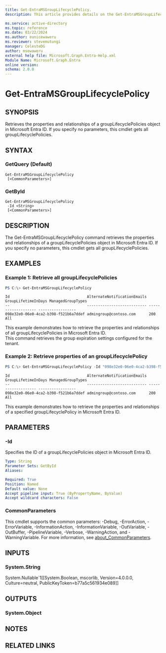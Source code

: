 ```yaml
---
title: Get-EntraMSGroupLifecyclePolicy.
description: This article provides details on the Get-EntraMSGroupLifecyclePolicy command.

ms.service: active-directory
ms.topic: reference
ms.date: 03/22/2024
ms.author: eunicewaweru
ms.reviewer: stevemutungi
manager: CelesteDG
author: msewaweru
external help file: Microsoft.Graph.Entra-Help.xml
Module Name: Microsoft.Graph.Entra
online version:
schema: 2.0.0
---
```


# Get-EntraMSGroupLifecyclePolicy

## SYNOPSIS
Retrieves the properties and relationships of a groupLifecyclePolicies object in Microsoft Entra ID.
If you specify no parameters, this cmdlet gets all groupLifecyclePolicies.

## SYNTAX

### GetQuery (Default)
```
Get-EntraMSGroupLifecyclePolicy 
 [<CommonParameters>]
```

### GetById
```
Get-EntraMSGroupLifecyclePolicy 
 -Id <String> 
 [<CommonParameters>]
```

## DESCRIPTION
The Get-EntraMSGroupLifecyclePolicy command retrieves the properties and relationships of a groupLifecyclePolicies object in Microsoft Entra ID.
If you specify no parameters, this cmdlet gets all groupLifecyclePolicies.

## EXAMPLES

### Example 1: Retrieve all groupLifecyclePolicies
```powershell
PS C:\> Get-EntraMSGroupLifecyclePolicy
```
```output
Id                                   AlternateNotificationEmails GroupLifetimeInDays ManagedGroupTypes
--                                   --------------------------- ------------------- -----------------
098e32e0-06e0-4ca2-b398-f521b6a7ddef admingroup@contoso.com      200                 All

```

This example demonstrates how to retrieve the properties and relationships of all groupLifecyclePolicies in Microsoft Entra ID.    
This command retrieves the group expiration settings configured for the tenant.

### Example 2: Retrieve properties of an groupLifecyclePolicy 
```powershell
PS C:\> Get-EntraMSGroupLifecyclePolicy -Id "098e32e0-06e0-4ca2-b398-f521b6a7ddef"
```
```output
Id                                   AlternateNotificationEmails GroupLifetimeInDays ManagedGroupTypes
--                                   --------------------------- ------------------- -----------------
098e32e0-06e0-4ca2-b398-f521b6a7ddef admingroup@contoso.com      200                 All
```

This example demonstrates how to retrieve the properties and relationships of a specified groupLifecyclePolicy in Microsoft Entra ID.

## PARAMETERS

### -Id
Specifies the ID of a groupLifecyclePolicies object in Microsoft Entra ID.

```yaml
Type: String
Parameter Sets: GetById
Aliases:

Required: True
Position: Named
Default value: None
Accept pipeline input: True (ByPropertyName, ByValue)
Accept wildcard characters: False
```

### CommonParameters
This cmdlet supports the common parameters: -Debug, -ErrorAction, -ErrorVariable, -InformationAction, -InformationVariable, -OutVariable, -OutBuffer, -PipelineVariable, -Verbose, -WarningAction, and -WarningVariable. For more information, see [about_CommonParameters](https://go.microsoft.com/fwlink/?LinkID=113216).

## INPUTS

### System.String
System.Nullable\`1\[\[System.Boolean, mscorlib, Version=4.0.0.0, Culture=neutral, PublicKeyToken=b77a5c561934e089\]\]

## OUTPUTS

### System.Object
## NOTES

## RELATED LINKS

